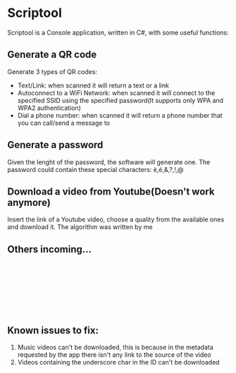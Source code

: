 # Scriptool
Scriptool is a Console application, written in C#, with some useful functions:



## Generate a QR code
Generate 3 types of QR codes:

- Text/Link: when scanned it will return a text or a link
- Autoconnect to a WiFi Network: when scanned it will connect to the specified SSID using the specified password(It supports only WPA and WPA2 authentication)
- Dial a phone number: when scanned it will return a phone number that you can call/send a message to


## Generate a password
Given the lenght of the password, the software will generate one. The password could contain these special characters: è,é,&,?,!,@


## Download a video from Youtube(Doesn't work anymore)
Insert the link of a Youtube video, choose a quality from the available ones and download it.                                             The algorithm was written by me

## Others incoming...
<pre>







</pre>
## Known issues to fix:
1) Music videos can't be downloaded, this is because in the metadata requested by the app there isn't any link to the source of the video
2) Videos containing the underscore char in the ID can't be downloaded
